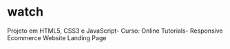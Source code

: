 # watch
Projeto em HTML5, CSS3 e JavaScript- Curso: Online Tutorials- Responsive Ecommerce Website Landing Page
